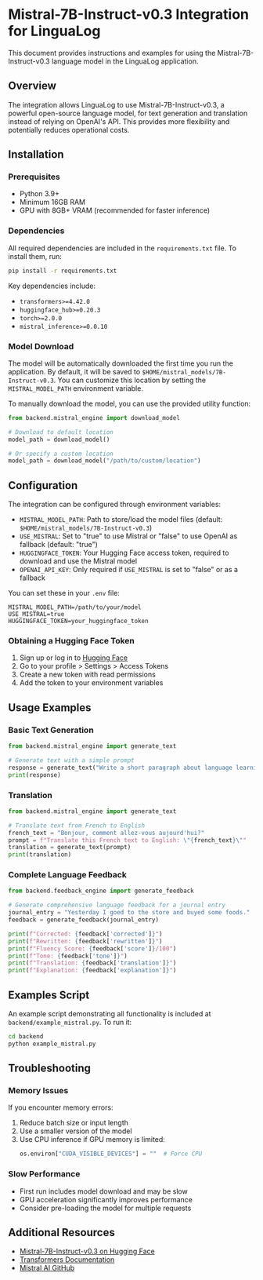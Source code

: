 # Mistral-7B-Instruct-v0.3 Integration for LinguaLog

This document provides instructions and examples for using the Mistral-7B-Instruct-v0.3 language model in the LinguaLog application.

## Overview

The integration allows LinguaLog to use Mistral-7B-Instruct-v0.3, a powerful open-source language model, for text generation and translation instead of relying on OpenAI's API. This provides more flexibility and potentially reduces operational costs.

## Installation

### Prerequisites

- Python 3.9+
- Minimum 16GB RAM
- GPU with 8GB+ VRAM (recommended for faster inference)

### Dependencies

All required dependencies are included in the `requirements.txt` file. To install them, run:

```bash
pip install -r requirements.txt
```

Key dependencies include:
- `transformers>=4.42.0`
- `huggingface_hub>=0.20.3`
- `torch>=2.0.0`
- `mistral_inference>=0.0.10`

### Model Download

The model will be automatically downloaded the first time you run the application. By default, it will be saved to `$HOME/mistral_models/7B-Instruct-v0.3`. You can customize this location by setting the `MISTRAL_MODEL_PATH` environment variable.

To manually download the model, you can use the provided utility function:

```python
from backend.mistral_engine import download_model

# Download to default location
model_path = download_model()

# Or specify a custom location
model_path = download_model("/path/to/custom/location")
```

## Configuration

The integration can be configured through environment variables:

- `MISTRAL_MODEL_PATH`: Path to store/load the model files (default: `$HOME/mistral_models/7B-Instruct-v0.3`)
- `USE_MISTRAL`: Set to "true" to use Mistral or "false" to use OpenAI as fallback (default: "true")
- `HUGGINGFACE_TOKEN`: Your Hugging Face access token, required to download and use the Mistral model
- `OPENAI_API_KEY`: Only required if `USE_MISTRAL` is set to "false" or as a fallback

You can set these in your `.env` file:

```
MISTRAL_MODEL_PATH=/path/to/your/model
USE_MISTRAL=true
HUGGINGFACE_TOKEN=your_huggingface_token
```

### Obtaining a Hugging Face Token

1. Sign up or log in to [Hugging Face](https://huggingface.co/)
2. Go to your profile > Settings > Access Tokens
3. Create a new token with read permissions
4. Add the token to your environment variables

## Usage Examples

### Basic Text Generation

```python
from backend.mistral_engine import generate_text

# Generate text with a simple prompt
response = generate_text("Write a short paragraph about language learning:")
print(response)
```

### Translation

```python
from backend.mistral_engine import generate_text

# Translate text from French to English
french_text = "Bonjour, comment allez-vous aujourd'hui?"
prompt = f"Translate this French text to English: \"{french_text}\""
translation = generate_text(prompt)
print(translation)
```

### Complete Language Feedback

```python
from backend.feedback_engine import generate_feedback

# Generate comprehensive language feedback for a journal entry
journal_entry = "Yesterday I goed to the store and buyed some foods."
feedback = generate_feedback(journal_entry)

print(f"Corrected: {feedback['corrected']}")
print(f"Rewritten: {feedback['rewritten']}")
print(f"Fluency Score: {feedback['score']}/100")
print(f"Tone: {feedback['tone']}")
print(f"Translation: {feedback['translation']}")
print(f"Explanation: {feedback['explanation']}")
```

## Examples Script

An example script demonstrating all functionality is included at `backend/example_mistral.py`. To run it:

```bash
cd backend
python example_mistral.py
```

## Troubleshooting

### Memory Issues

If you encounter memory errors:

1. Reduce batch size or input length
2. Use a smaller version of the model
3. Use CPU inference if GPU memory is limited:
   ```python
   os.environ["CUDA_VISIBLE_DEVICES"] = ""  # Force CPU
   ```

### Slow Performance

- First run includes model download and may be slow
- GPU acceleration significantly improves performance
- Consider pre-loading the model for multiple requests

## Additional Resources

- [Mistral-7B-Instruct-v0.3 on Hugging Face](https://huggingface.co/mistralai/Mistral-7B-Instruct-v0.3)
- [Transformers Documentation](https://huggingface.co/docs/transformers/index)
- [Mistral AI GitHub](https://github.com/mistralai) 